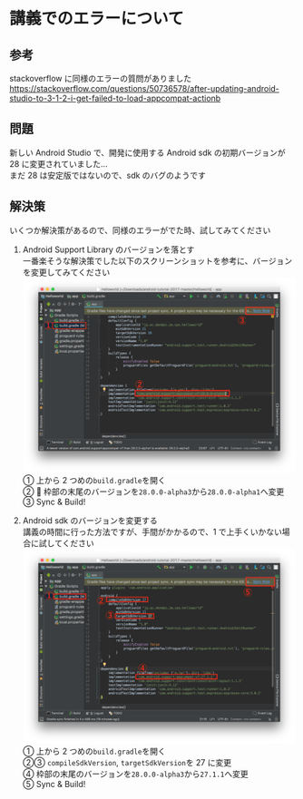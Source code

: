 # 講義でのエラーについて

## 参考

stackoverflow に同様のエラーの質問がありました  
https://stackoverflow.com/questions/50736578/after-updating-android-studio-to-3-1-2-i-get-failed-to-load-appcompat-actionb

## 問題

新しい Android Studio で、開発に使用する Android sdk の初期バージョンが 28 に変更されていました…  
まだ 28 は安定版ではないので、sdk のバグのようです

## 解決策

いくつか解決策があるので、同様のエラーがでた時、試してみてください

1.  Android Support Library のバージョンを落とす  
    一番楽そうな解決策でした以下のスクリーンショットを参考に、バージョンを変更してみてください
    ![solution1](./image/solution1.png)
    ① 上から 2 つめの`build.gradle`を開く  
    ②  枠部の末尾のバージョンを`28.0.0-alpha3`から`28.0.0-alpha1`へ変更  
    ③ Sync & Build!

2.  Android sdk のバージョンを変更する  
    講義の時間に行った方法ですが、手間がかかるので、1 で上手くいかない場合に試してください
    ![solution2](./image/solution2.png)
    ① 上から 2 つめの`build.gradle`を開く  
    ②③ `compileSdkVersion`, `targetSdkVersion`を 27 に変更  
    ④ 枠部の末尾のバージョンを`28.0.0-alpha3`から`27.1.1`へ変更  
    ⑤ Sync & Build!
